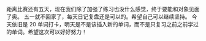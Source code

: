 距离比赛还有五天，现在我们除了加强了练习也没什么感觉，终于要能和对象见面了奥。
五一就不回家了，每天日记复盘还是可以的。希望自己可以继续坚持。
今天依旧是 20 单词打卡，明天是不是该插入新的单词，而不是只复习之前之前学过的单词。希望这次可以好好努力！